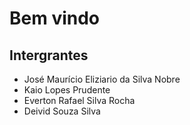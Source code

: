 # Bem vindo 

## Intergrantes

- José Maurício Eliziario da Silva Nobre
- Kaio Lopes Prudente 
- Everton Rafael Silva Rocha 
- Deivid Souza Silva